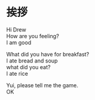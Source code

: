 # 挨拶

Hi Drew<br>
How are you feeling?<br>
I am good<br>

What did you have for breakfast?<br>
I ate bread and soup<br>
what did you eat?<br>
I ate rice<br>

Yui, please tell me the game.<br>
OK<br>
